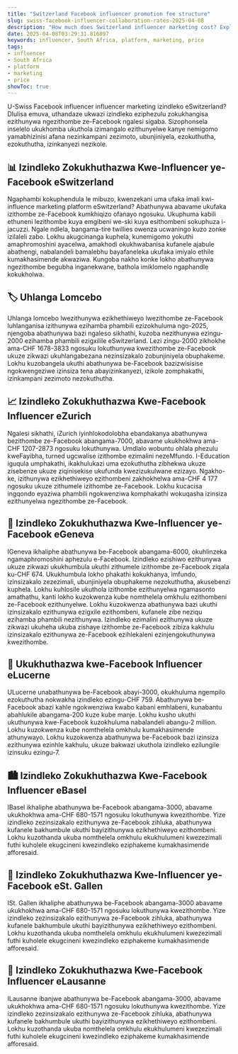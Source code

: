 ```yaml
---
title: "Switzerland Facebook influencer promotion fee structure"
slug: swiss-facebook-influencer-collaboration-rates-2025-04-08
description: "How much does Switzerland influencer marketing cost? Explore Facebook influencer pricing in Switzerland from a local perspective."
date: 2025-04-08T03:29:31.816897
keywords: influencer, South Africa, platform, marketing, price
tags:
- influencer
- South Africa
- platform
- marketing
- price
showToc: true
---
```


U-Swiss Facebook influencer influencer marketing izindleko eSwitzerland? Dlulisa emuva, uthandaze ukwazi izindleko eziphezulu zokukhangisa ezithunywa ngezithombe ze-Facebook ngalesi sigaba. Sizophonsela inselelo ukukhomba ukuthola izimangalo ezithunyelwe kanye nemigomo yamabhizinisi afana nezinkampani zezimoto, ubunjiniyela, ezokuthutha, ezokuthutha, izinkanyezi nezikole.

## 📊 Izindleko Zokukhuthazwa Kwe-Influencer ye-Facebook eSwitzerland

Ngaphambi kokuphendula le mibuzo, kwenzekani uma ufaka imali kwi-influence marketing platform eSwitzerland? Abathunywa abavame ukufaka izithombe ze-Facebook kumkhiqizo ofanayo ngosuku. Ukuphuma kabili ethuneni lezithombe kuya emgibeni we-ski kuya esithombeni sokuphuza i-jacuzzi. Ngale ndlela, bangama-tire twillies owenza ucwaningo kuzo zonke izilaleli zabo. Lokhu akugcinanga kuphela, kunemigomo yokuthi amaphromoshini ayacelwa, amakhodi okukhwabanisa kufanele ajabule abathengi, nabalandeli bamalebhu bayafaneleka ukufaka imiyalo ethile kumakhasimende akwaziwa. Kungoba nakho konke lokho abathunywa ngezithombe begubha inganekwane, bathola imiklomelo ngaphandle kokukholwa.

## 🏷️ Uhlanga Lomcebo

Uhlanga lomcebo lwezithunywa ezikhethiweyo lwezithombe ze-Facebook luhlanganisa izithunywa ezihamba phambili ezizokhuluma ngo-2025, njengoba abathunywa bazi ngaleso sikhathi, kuzoba nezithunywa ezingu-2000 ezihamba phambili ezigxilile eSwitzerland. Lezi zingu-2000 zikhokhe ama-CHF 1678-3833 ngosuku lokuthunywa kwezithombe ze-Facebook ukuze zikwazi ukuhlangabezana nezinsizakalo zobunjiniyela obuphakeme. Lokhu kuzobangela ukuthi abathunywa be-Facebook bazizwisisise ngokwengeziwe izinsiza tena abayizinkanyezi, izikole zomphakathi, izinkampani zezimoto nezokuthutha.

## 📈 Izindleko Zokukhuthazwa Kwe-Facebook Influencer eZurich

Ngalesi sikhathi, iZurich iyinhlokodolobha ebandakanya abathunywa bezithombe ze-Facebook abangama-7000, abavame ukukhokhwa ama-CHF 1207-2873 ngosuku lokuthunywa. Umdlalo wobuntu ohlala phezulu kweFayibha, turned ugcwalise izithombe ezimalini nezeMfundo. I-Education iguqula umphakathi, ikakhulukazi uma ezokuthutha zibhekwa ukuze zisebenze ukuze ziqinisekise ukufunda kwezizukulwane ezizayo. Ngakho-ke, izithunywa ezikhethiweyo ezithombeni zakhokhelwa ama-CHF 4 177 ngosuku ukuze zithumele izithombe ze-Facebook. Lokhu kucacisa ingqondo eyaziwa phambili ngokwenziwa komphakathi wokuqasha izinsiza ezithunyelwa ngezithombe ze-Facebook.

## 🚐 Izindleko Zokukhuthazwa Kwe-Influencer ye-Facebook eGeneva

IGeneva ikhaliphe abathunywa be-Facebook abangama-6000, okuhlinzeka ngamaphromoshini aphezulu e-Facebook. Izindleko ezishiwo ezithunywa ukuze zikwazi ukukhumbula ukuthi zithumele izithombe ze-Facebook ziqala ku-CHF 674. Ukukhumbula lokho phakathi kokukhanya, imfundo, izinsizakalo zezezimali, ubunjiniyela obuphakeme nezokuthutha, akusebenzi kuphela. Lokhu kuhlosile ukuthola izithombe ezithunyelwa ngamasonto amathathu, kanti lokho kuzokwenza kube nomthelela omkhulu ezithombeni ze-Facebook ezithunyelwe. Lokhu kuzokwenza abathunywa bazi ukuthi izinsizakalo ezithunywa ezigxile ezithombeni, kufanele zibe neziqu ezihamba phambili nezithunywa. Izindleko ezimalini ezithunywa ukuze zikwazi ukuheha ukuba zishaye izithombe ze-Facebook zibiza kakhulu izinsizakalo ezithunywa ze-Facebook ezihlekaleni ezinjengokuthunywa kwezithombe.

## 🚀 Ukukhuthazwa kwe-Facebook Influencer eLucerne

ULucerne unabathunywa be-Facebook abayi-3000, okukhuluma ngempilo ezokuthutha nokwakha izindleko ezingu-CHF 759. Abathunywa be-Facebook abazi kahle ngokwenziwa kwabo kabani emhlabeni, kunabantu abahlukile abangama-200 kuze kube manje. Lokhu kusho ukuthi ukuthunywa kwe-Facebook kuzokhuluma nabalandeli abangu-2 million. Lokhu kuzokwenza kube nomthelela omkhulu kumakhasimende athunywayo. Lokhu kuzokwenza abathunywa be-Facebook bazi izinsiza ezithunywa ezinhle kakhulu, ukuze bakwazi ukuthola izindleko ezilungile izinsuku ezingu-7.

## 🏙️ Izindleko Zokukhuthazwa Kwe-Facebook Influencer eBasel

IBasel ikhaliphe abathunywa be-Facebook abangama-3000, abavame ukukhokhwa ama-CHF 680-1571 ngosuku lokuthunywa kwezithombe. Yize izindleko zezinsizakalo ezithunywa ze-Facebook zihluka, abathunywa kufanele bakhumbule ukuthi bayizithunywa ezikhethiweyo ezithombeni. Lokhu kuzothanda ukuba nomthelela omkhulu ekukhulumeni kwezezimali futhi kuholele ekugcineni kwezindleko eziphakeme kumakhasimende afforesaid.

## 🥇 Izindleko Zokukhuthazwa Kwe-Influencer ye-Facebook eSt. Gallen

ISt. Gallen ikhaliphe abathunywa be-Facebook abangama-3000 abavame ukukhokhwa ama-CHF 680-1571 ngosuku lokuthunywa kwezithombe. Yize izindleko zezinsizakalo ezithunywa ze-Facebook zihluka, abathunywa kufanele bakhumbule ukuthi bayizithunywa ezikhethiweyo ezithombeni. Lokhu kuzothanda ukuba nomthelela omkhulu ekukhulumeni kwezezimali futhi kuholele ekugcineni kwezindleko eziphakeme kumakhasimende afforesaid.

## 🧊 Izindleko Zokukhuthazwa Kwe-Facebook Influencer eLausanne

ILausanne ibanjwe abathunywa be-Facebook abangama-3000, abavame ukukhokhwa ama-CHF 680-1571 ngosuku lokuthunywa kwezithombe. Yize izindleko zezinsizakalo ezithunywa ze-Facebook zihluka, abathunywa kufanele bakhumbule ukuthi bayizithunywa ezikhethiweyo ezithombeni. Lokhu kuzothanda ukuba nomthelela omkhulu ekukhulumeni kwezezimali futhi kuholele ekugcineni kwezindleko eziphakeme kumakhasimende afforesaid.